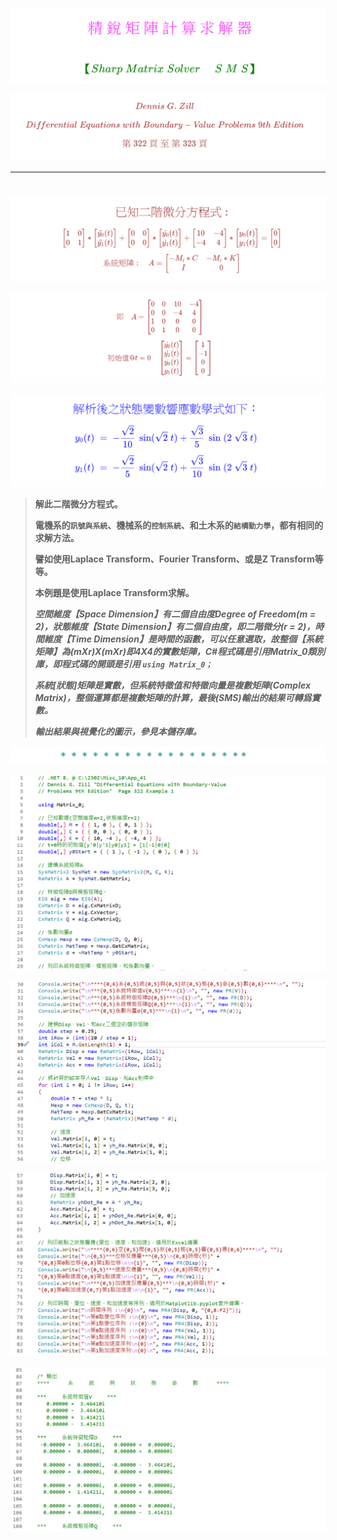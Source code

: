 <!--    ConsoleApp41      -->

![](Images/09-22-01.png)  

<!--     
#
# \[{   \color{Fuchsia} 精\;銳\;矩\;陣\;計\;算\;求\;解\;器  }\]  
## \[{  \color{Green}  【Sharp \; Matrix \; Solver \quad \; S\; M\; S】 }\]
-->  

![](Images/11-02-01.png)  
<!--    
#### \[{  \color{Brown} Dennis \; G. \; Zill  }\]
#### \[{  \color{Brown} Differential\; Equations \; with \; Boundary-Value \; Problems \; 9th \; Edition  }\]   
#### \[{  \color{Brown} 第 \; 322 \; 頁 \; 至 \; 第 \; 323 \; 頁  }\]
# 
-->  

---  

#  
![](Images/11-02-02.png)  
<!--    
### \[{   \color{Brown} 已知二階微分方程式 : }\] 
##### \[{  \color{Brown}  \begin{bmatrix} 1 & 0 \\ 0 & 1 \end{bmatrix} \ast \begin{bmatrix} \ddot{y_0}(t) \\ \ddot{y_1}(t) \end{bmatrix} + \begin{bmatrix} 0 & 0\\ 0 & 0 \end{bmatrix} \ast \begin{bmatrix} \dot{y_0}(t) \\ \dot{y_1}(t) \end{bmatrix} + \begin{bmatrix} 10 & -4\\ -4 & 4 \end{bmatrix} \ast \begin{bmatrix} y_0(t) \\ y_1(t) \end{bmatrix}= \begin{bmatrix} 0 \\ 0 \end{bmatrix}  }\] 
#####  \[{   \color{Brown} 系統矩陣: \quad A = \begin{bmatrix} -M_i\ast C & -M_i\ast K \\ I & 0 \end{bmatrix}  }\] 
-->  


![](Images/11-02-03.png)  
<!--   
#####  \[{   \color{Brown} 即 \quad A = \begin{bmatrix} 0 & 0 & 10 & -4 \\ 0 & 0 & -4 & 4 \\ 1 & 0 & 0 & 0 \\ 0 & 1 & 0 & 0 \end{bmatrix} }\]
##### \[{   \color{Brown} 初始值@t = 0 \quad \begin{bmatrix} \dot{y_0}(t)\\ \dot{y_1}(t)\\ y_0(t)\\ y_1(t) \end{bmatrix} = \begin {bmatrix} 1 \\ -1 \\ 0 \\ 0  \end{bmatrix}   }\] 
-->  

![](Images/11-01-03.png)  
<!--    
###  \[{  \color{Blue}  解析後之狀態變數響應數學式如下 ：  }\]
####  \[{  \color{Blue} y_0(t) \; = \; - \frac { \sqrt 2 } { 10 } \; \sin ( \sqrt{2} \; t ) + \frac {\sqrt 3} {5} \; \sin \; ( 2 \; \sqrt 3 \; t )     }\]
####  \[{  \color{Blue} y_1(t) \; = \; - \frac { \sqrt 2 } {5} \; \sin ( \sqrt{2} \; t ) + \frac {\sqrt 3} {10} \; \sin \; ( 2 \; \sqrt 3 \; t )     }\]
-->

> **解此二階微分方程式。** 
> 
> **電機系的```訊號與系統```、機械系的```控制系統```、和土木系的```結構動力學```，都有相同的求解方法。** 
> 
> **譬如使用Laplace Transform、Fourier Transform、或是Z Transform等等。** 
> 
> **本例題是使用Laplace Transform求解。** 
> 
> ***空間維度【Space Dimension】有二個自由度Degree of Freedom(m = 2)，狀態維度【State Dimension】有二個自由度，即二階微分(r = 2)，時間維度【Time Dimension】是時間的函數，可以任意選取，故整個【系統矩陣】為(mXr)X(mXr)即4X4的實數矩陣，C#程式碼是引用Matrix_0類別庫，即程式碼的開頭是引用 ```using Matrix_0；```***    
>
> ***系統[狀態]矩陣是實數，但系統特徵值和特徵向量是複數矩陣(Complex Matrix)，整個運算都是複數矩陣的計算，最後(SMS)輸出的結果可轉爲實數。***  
>
> ***輸出結果與視覺化的圖示，參見本儲存庫。*** 
>

![](Images/Asterisk_01.png)

![](Images/25-04-09-01.png)

![](Images/25-04-09-02.png)

![](Images/25-04-09-03.png)

![](Images/25-04-09-04.png)

##  
